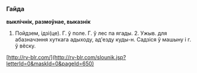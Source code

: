 ### Гайда
**выклічнік, размоўнае, выказнік**

1. Пойдзем, ідзі(це). Г. ў поле. Г. ў лес па ягады. 2. Ужыв. для абазначэння хуткага адыходу, ад'езду куды-н. Садзіся ў машыну і г. ў вёску.

<a rel="author">[http://rv-blr.com/](http://rv-blr.com/slounik.jsp?letterId=0&maskId=0&pageId=650)</a>
